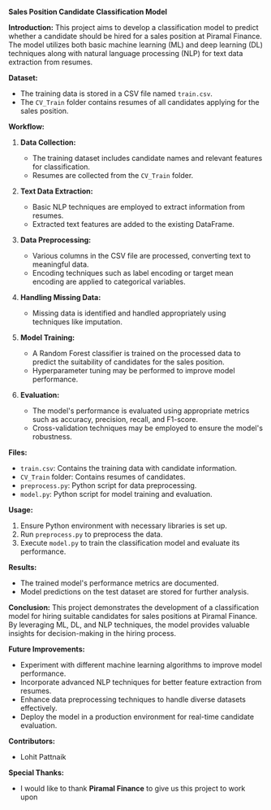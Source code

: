 **Sales Position Candidate Classification Model**

**Introduction:**
This project aims to develop a classification model to predict whether a candidate should be hired for a sales position at Piramal Finance. The model utilizes both basic machine learning (ML) and deep learning (DL) techniques along with natural language processing (NLP) for text data extraction from resumes.

**Dataset:**
- The training data is stored in a CSV file named `train.csv`.
- The `CV_Train` folder contains resumes of all candidates applying for the sales position.

**Workflow:**
1. **Data Collection:**
   - The training dataset includes candidate names and relevant features for classification.
   - Resumes are collected from the `CV_Train` folder.

2. **Text Data Extraction:**
   - Basic NLP techniques are employed to extract information from resumes.
   - Extracted text features are added to the existing DataFrame.

3. **Data Preprocessing:**
   - Various columns in the CSV file are processed, converting text to meaningful data.
   - Encoding techniques such as label encoding or target mean encoding are applied to categorical variables.

4. **Handling Missing Data:**
   - Missing data is identified and handled appropriately using techniques like imputation.

5. **Model Training:**
   - A Random Forest classifier is trained on the processed data to predict the suitability of candidates for the sales position.
   - Hyperparameter tuning may be performed to improve model performance.

6. **Evaluation:**
   - The model's performance is evaluated using appropriate metrics such as accuracy, precision, recall, and F1-score.
   - Cross-validation techniques may be employed to ensure the model's robustness.

**Files:**
- `train.csv`: Contains the training data with candidate information.
- `CV_Train` folder: Contains resumes of candidates.
- `preprocess.py`: Python script for data preprocessing.
- `model.py`: Python script for model training and evaluation.

**Usage:**
1. Ensure Python environment with necessary libraries is set up.
2. Run `preprocess.py` to preprocess the data.
3. Execute `model.py` to train the classification model and evaluate its performance.

**Results:**
- The trained model's performance metrics are documented.
- Model predictions on the test dataset are stored for further analysis.

**Conclusion:**
This project demonstrates the development of a classification model for hiring suitable candidates for sales positions at Piramal Finance. By leveraging ML, DL, and NLP techniques, the model provides valuable insights for decision-making in the hiring process.

**Future Improvements:**
- Experiment with different machine learning algorithms to improve model performance.
- Incorporate advanced NLP techniques for better feature extraction from resumes.
- Enhance data preprocessing techniques to handle diverse datasets effectively.
- Deploy the model in a production environment for real-time candidate evaluation.

**Contributors:**
- Lohit Pattnaik
  
**Special Thanks:**
- I would like to thank **Piramal Finance** to give us this project to work upon
